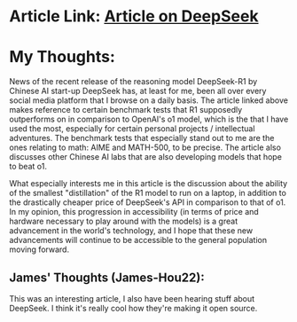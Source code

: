 # Article Link: [Article on DeepSeek](https://techcrunch.com/2025/01/27/deepseek-claims-its-reasoning-model-beats-openais-o1-on-certain-benchmarks/)

# My Thoughts:

News of the recent release of the reasoning model DeepSeek-R1 by Chinese AI start-up DeepSeek has, at least for me, been all over every social media platform that I browse on a daily basis. The article linked above makes reference to certain benchmark tests that R1 supposedly outperforms on in comparison to OpenAI's o1 model, which is the that I have used the most, especially for certain personal projects / intellectual adventures. The benchmark tests that especially stand out to me are the ones relating to math: AIME and MATH-500, to be precise. The article also discusses other Chinese AI labs that are also developing models that hope to beat o1.

What especially interests me in this article is the discussion about the ability of the smallest "distillation" of the R1 model to run on a laptop, in addition to the drastically cheaper price of DeepSeek's API in comparison to that of o1. In my opinion, this progression in accessibility (in terms of price and hardware necessary to play around with the models) is a great advancement in the world's technology, and I hope that these new advancements will continue to be accessible to the general population moving forward.

## James' Thoughts (James-Hou22):

This was an interesting article, I also have been hearing stuff about DeepSeek. I think it's really cool how they're making it open source.